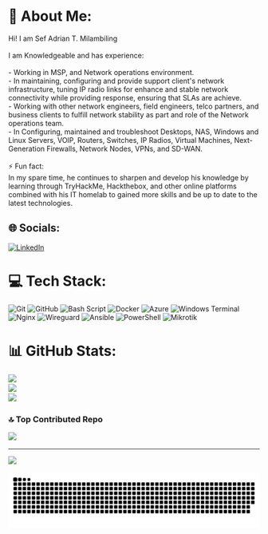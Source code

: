 # 💫 About Me:
Hi! I am Sef Adrian T. Milambiling<br><br>I am Knowledgeable and has experience:<br><br>- Working in MSP, and Network operations environment.<br>- In maintaining, configuring and provide support client's network infrastructure, tuning IP radio links for enhance and stable network connectivity while providing response, ensuring that SLAs are achieve.<br>- Working with other network engineers, field engineers, telco partners, and business clients to fulfill network stability as part and role of the Network operations team.<br>- In Configuring, maintained and troubleshoot Desktops, NAS, Windows and Linux Servers, VOIP, Routers, Switches, IP Radios, Virtual Machines, Next-Generation Firewalls, Network Nodes, VPNs, and SD-WAN.<br><br>⚡ Fun fact:<br>In my spare time, he continues to sharpen and develop his knowledge by learning through TryHackMe, Hackthebox, and other online platforms combined with his IT homelab to gained more skills and be up to date to the latest technologies.


## 🌐 Socials:
[![LinkedIn](https://img.shields.io/badge/LinkedIn-%230077B5.svg?logo=linkedin&logoColor=white)](https://linkedin.com/in/https://linkedin.com/in/www.linkedin.com/in/sef-adrian-milambiling) 

# 💻 Tech Stack:
![Git](https://img.shields.io/badge/git-%23F05033.svg?style=for-the-badge&logo=git&logoColor=white) ![GitHub](https://img.shields.io/badge/github-%23121011.svg?style=for-the-badge&logo=github&logoColor=white) ![Bash Script](https://img.shields.io/badge/bash_script-%23121011.svg?style=for-the-badge&logo=gnu-bash&logoColor=white) ![Docker](https://img.shields.io/badge/docker-%230db7ed.svg?style=for-the-badge&logo=docker&logoColor=white) ![Azure](https://img.shields.io/badge/azure-%230072C6.svg?style=for-the-badge&logo=microsoftazure&logoColor=white) ![Windows Terminal](https://img.shields.io/badge/Windows%20Terminal-%234D4D4D.svg?style=for-the-badge&logo=windows-terminal&logoColor=white) ![Nginx](https://img.shields.io/badge/nginx-%23009639.svg?style=for-the-badge&logo=nginx&logoColor=white) ![Wireguard](https://img.shields.io/badge/wireguard-%2388171A.svg?style=for-the-badge&logo=wireguard&logoColor=white) ![Ansible](https://img.shields.io/badge/ansible-%231A1918.svg?style=for-the-badge&logo=ansible&logoColor=white) ![PowerShell](https://img.shields.io/badge/PowerShell-%235391FE.svg?style=for-the-badge&logo=powershell&logoColor=white) ![Mikrotik](https://img.shields.io/badge/MikroTik-293239.svg?style=for-the-badge&logo=MikroTik&logoColor=white) 
# 📊 GitHub Stats:
![](https://github-readme-stats.vercel.app/api?username=AdrianM756&theme=radical&hide_border=false&include_all_commits=true&count_private=false)<br/>
![](https://github-readme-streak-stats.herokuapp.com/?user=AdrianM756&theme=radical&hide_border=false)<br/>
![](https://github-readme-stats.vercel.app/api/top-langs/?username=AdrianM756&theme=radical&hide_border=false&include_all_commits=true&count_private=false&layout=compact)

### 🔝 Top Contributed Repo
![](https://github-contributor-stats.vercel.app/api?username=AdrianM756&limit=5&theme=radical&combine_all_yearly_contributions=true)

---
[![](https://visitcount.itsvg.in/api?id=AdrianM756&icon=5&color=5)](https://visitcount.itsvg.in)


![snake gif](https://github.com/AdrianM756/AdrianM756/blob/output/github-snake-dark.svg)

<!-- Proudly created with GPRM ( https://gprm.itsvg.in ) -->
